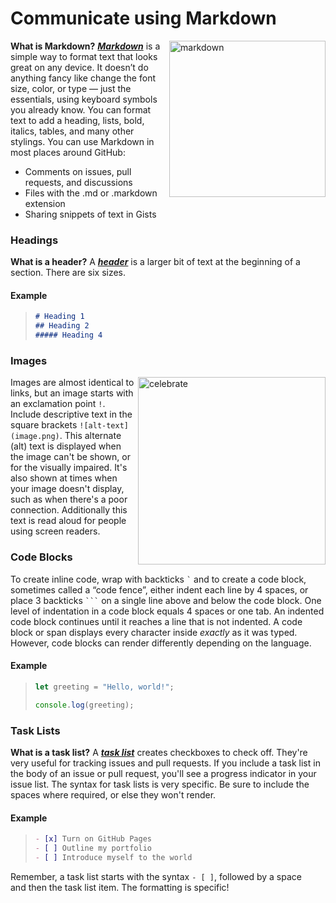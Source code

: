 # Communicate using Markdown

<img src=https://commonmark.org/help/images/favicon.png alt=markdown width=250 align=right>

**What is Markdown?** <ins>***Markdown***</ins> is a simple way to format text that looks great on any device. It doesn’t do anything fancy like change the font size, color, or type — just the essentials, using keyboard symbols you already know. You can format text to add a heading, lists, bold, italics, tables, and many other stylings. You can use Markdown in most places around GitHub:

- Comments on issues, pull requests, and discussions
- Files with the .md or .markdown extension
- Sharing snippets of text in Gists

### Headings

**What is a header?** A <ins>***header***</ins> is a larger bit of text at the beginning of a section. There are six sizes.

#### Example

> ```markdown
> # Heading 1
> ## Heading 2
> ##### Heading 4
> ```

### Images

<img src=https://octodex.github.com/images/welcometocat.png alt=celebrate width=300 align=right>

Images are almost identical to links, but an image starts with an exclamation point `!`. Include descriptive text in the square brackets `![alt-text](image.png)`. This alternate (alt) text is displayed when the image can't be shown, or for the visually impaired. It's also shown at times when your image doesn't display, such as when there's a poor connection. Additionally this text is read aloud for people using screen readers.

### Code Blocks

To create inline code, wrap with backticks `` ` `` and to create a code block, sometimes called a “code fence”, either indent each line by 4 spaces, or place 3 backticks ` ``` ` on a single line above and below the code block. One level of indentation in a code block equals 4 spaces or one tab. An indented code block continues until it reaches a line that is not indented. A code block or span displays every character inside *exactly* as it was typed. However, code blocks can render differently depending on the language.

#### Example

> ```javascript
> let greeting = "Hello, world!";
>
> console.log(greeting);
> ```

### Task Lists

**What is a task list?** A <ins>***task list***</ins> creates checkboxes to check off. They're very useful for tracking issues and pull requests. If you include a task list in the body of an issue or pull request, you'll see a progress indicator in your issue list. The syntax for task lists is very specific. Be sure to include the spaces where required, or else they won't render.

#### Example

> ```markdown
> - [x] Turn on GitHub Pages
> - [ ] Outline my portfolio
> - [ ] Introduce myself to the world
> ```

Remember, a task list starts with the syntax `- [ ]`, followed by a space ` ` and then the task list item. The formatting is specific!

